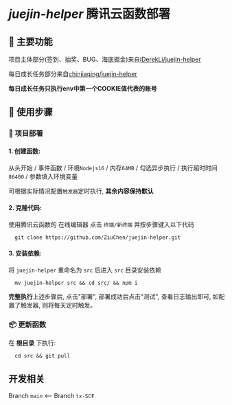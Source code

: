 # *juejin-helper* 腾讯云函数部署

## 🚀 主要功能

项目主体部分(签到、抽奖、BUG、海底掘金)来自[iDerekLi/juejin-helper](https://github.com/iDerekLi/juejin-helper)

每日成长任务部分来自[chinjiaqing/juejin-helper](https://github.com/chinjiaqing/juejin-helper)

**每日成长任务只执行env中第一个COOKIE值代表的账号**

## 🔰 使用步骤

### 🎯 项目部署

#### 1. 创建函数:

从头开始 / 事件函数 / 环境`Nodejs16` / 内存`64MB` / 勾选异步执行 / 执行超时时间`86400` / 参数填入环境变量

可根据实际情况配置`触发器`定时执行, **其余内容保持默认**

#### 2. 克隆代码:

使用腾讯云函数的 在线编辑器 点击 `终端/新终端` 并按步骤键入以下代码

```shell
  git clone https://github.com/ZiuChen/juejin-helper.git
```

#### 3. 安装依赖:

将 `juejin-helper` 重命名为 `src` 后进入 `src` 目录安装依赖

```shell
  mv juejin-helper src && cd src/ && npm i
```

**完整执行**上述步骤后, 点击"部署", 部署成功后点击"测试", 查看日志输出即可, 如配置了触发器, 则将每天定时触发。

### 📦 更新函数

在 **根目录** 下执行:

```shell
  cd src && git pull
```

## 开发相关

Branch `main` <-- Branch `tx-SCF`